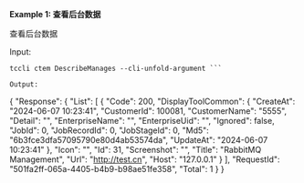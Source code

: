 **Example 1: 查看后台数据**

查看后台数据

Input: 

```
tccli ctem DescribeManages --cli-unfold-argument ```

Output: 
```
{
    "Response": {
        "List": [
            {
                "Code": 200,
                "DisplayToolCommon": {
                    "CreateAt": "2024-06-07 10:23:41",
                    "CustomerId": 100081,
                    "CustomerName": "5555",
                    "Detail": "",
                    "EnterpriseName": "",
                    "EnterpriseUid": "",
                    "Ignored": false,
                    "JobId": 0,
                    "JobRecordId": 0,
                    "JobStageId": 0,
                    "Md5": "6b3fce3dfa57095790e80d4ab53574da",
                    "UpdateAt": "2024-06-07 10:23:41"
                },
                "Icon": "",
                "Id": 31,
                "Screenshot": "",
                "Title": "RabbitMQ Management",
                "Url": "http://test.cn",
                "Host": "127.0.0.1"
            }
        ],
        "RequestId": "501fa2ff-065a-4405-b4b9-b98ae51fe358",
        "Total": 1
    }
}
```

